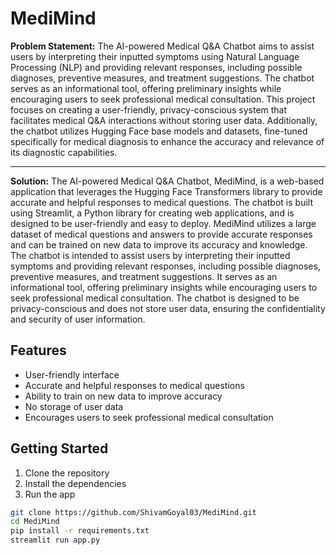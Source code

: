# MediMind

**Problem Statement:**
The AI-powered Medical Q&A Chatbot aims to assist users by interpreting their inputted symptoms using Natural Language Processing (NLP) and providing relevant responses, including possible diagnoses, preventive measures, and treatment suggestions. The chatbot serves as an informational tool, offering preliminary insights while encouraging users to seek professional medical consultation. This project focuses on creating a user-friendly, privacy-conscious system that facilitates medical Q&A interactions without storing user data. Additionally, the chatbot utilizes Hugging Face base models and datasets, fine-tuned specifically for medical diagnosis to enhance the accuracy and relevance of its diagnostic capabilities.

---

**Solution:**
The AI-powered Medical Q&A Chatbot, MediMind, is a web-based application that leverages the Hugging Face Transformers library to provide accurate and helpful responses to medical questions. The chatbot is built using Streamlit, a Python library for creating web applications, and is designed to be user-friendly and easy to deploy. MediMind utilizes a large dataset of medical questions and answers to provide accurate responses and can be trained on new data to improve its accuracy and knowledge. The chatbot is intended to assist users by interpreting their inputted symptoms and providing relevant responses, including possible diagnoses, preventive measures, and treatment suggestions. It serves as an informational tool, offering preliminary insights while encouraging users to seek professional medical consultation. The chatbot is designed to be privacy-conscious and does not store user data, ensuring the confidentiality and security of user information.

## Features

- User-friendly interface
- Accurate and helpful responses to medical questions
- Ability to train on new data to improve accuracy
- No storage of user data
- Encourages users to seek professional medical consultation

## Getting Started

1. Clone the repository
2. Install the dependencies
3. Run the app

```bash
git clone https://github.com/ShivamGoyal03/MediMind.git
cd MediMind
pip install -r requirements.txt
streamlit run app.py
```